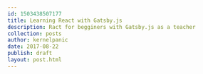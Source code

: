```yaml
---
id: 1503438507177
title: Learning React with Gatsby.js
description: Ract for begginers with Gatsby.js as a teacher
collection: posts
author: kernelpanic
date: 2017-08-22
publish: draft
layout: post.html
---
```

